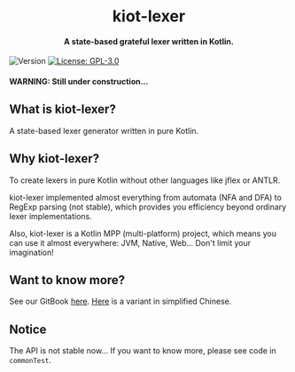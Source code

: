 <h1 align="center">kiot-lexer</h1>
<h4 align="center">A state-based grateful lexer written in Kotlin. </h4>
<p>
  <img alt="Version" src="https://img.shields.io/badge/version-1.0.6.1-blue.svg?cacheSeconds=2592000" />
  <a href="./LICENSE.md" target="_blank">
    <img alt="License: GPL-3.0" src="https://img.shields.io/badge/License-GPL--3.0-yellow.svg" />
  </a>
</p>

#### WARNING: Still under construction...

## What is kiot-lexer?

A state-based lexer generator written in pure Kotlin.

## Why kiot-lexer?

To create lexers in pure Kotlin without other languages like jflex or ANTLR.

kiot-lexer implemented almost everything from automata (NFA and DFA) to RegExp parsing (not stable), which provides you efficiency beyond ordinary lexer implementations.

Also, kiot-lexer is a Kotlin MPP (multi-platform) project, which means you can use it almost everywhere: JVM, Native, Web... Don't limit your imagination!

## Want to know more?

See our GitBook [here](https://mivik.gitbook.io/kiot-lexer). [Here](https://mivik.gitbook.io/kiot-lexer/v/chinese/) is a variant in simplified Chinese.

## Notice

The API is not stable now... If you want to know more, please see code in `commonTest`.

